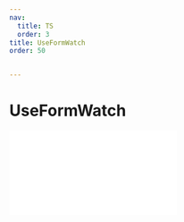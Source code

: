 ```yaml
---
nav: 
  title: TS
  order: 3
title: UseFormWatch
order: 50


---
```


# UseFormWatch 
<embed src="./embed/_useFormWatch.md"></embed> 
